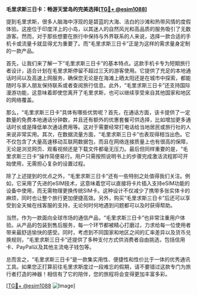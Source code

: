 **毛里求斯三日卡：畅游天堂岛的完美选择[[TG💪+ @esim1088](https://t.me/s/esim1088)]**

提到毛里求斯，很多人脑海中浮现的是碧蓝的大海、洁白的沙滩和热带风情的度假体验。这座位于印度洋上的小岛，以其迷人的自然风光和高品质的服务吸引了无数游客。然而，对于那些想要在旅行中保持与外界联系的人来说，选择一款合适的手机卡或流量卡就显得尤为重要了。而“毛里求斯三日卡”正是为这样的需求量身定制的一款产品。

首先，让我们来了解一下“毛里求斯三日卡”的基本特点。这款手机卡专为短期旅行者设计，适合计划在毛里求斯停留不超过三天的游客使用。它提供了充足的本地通话时间以及高速上网服务，确保您无论是在海滩上晒太阳还是在城市中探索，都能随时与家人朋友保持联系或者查阅旅行信息。此外，“毛里求斯三日卡”还支持国际漫游功能，这意味着即使您离开了毛里求斯，也可以继续享受来自其他国家和地区的网络覆盖。

那么，“毛里求斯三日卡”具体有哪些优势呢？首先，在通话方面，该卡提供了一定数量的免费本地通话分钟数，并且还有额外的优惠套餐可供选择，比如增加更多通话时长或是降低单次通话费用等。这对于需要经常打电话给当地居民或旅行社的人来说非常实用。其次，在数据流量方面，“毛里求斯三日卡”也表现得相当出色。它不仅包含了大量高速移动互联网数据包，而且在网络连接质量上也有很高的保障，无论是浏览网页、观看视频还是下载文件都毫无压力。最后但同样重要的是，“毛里求斯三日卡”操作简便易行。用户只需按照说明书上的步骤完成激活流程即可开始使用，无需担心复杂的设置过程。

除了上述提到的优点之外，“毛里求斯三日卡”还有一些特别之处值得我们关注。例如，它采用了先进的eSIM技术，这意味着您可以直接将卡片插入支持eSIM功能的设备中使用，而无需物理更换传统SIM卡。这种设计不仅减少了携带多张实体卡的麻烦，同时也让整个旅行更加便捷高效。另外，购买“毛里求斯三日卡”后还可以享受到全天候在线客服的支持，无论何时何地遇到问题都可以及时获得帮助。

当然，作为一款面向全球市场的通信产品，“毛里求斯三日卡”也非常注重用户体验。从产品的包装到售后服务，每一个环节都被精心打磨过，力求给每一位使用者带来最舒适愉快的感受。同时，考虑到不同国家和地区之间的汇率差异以及货币兑换规则，“毛里求斯三日卡”还提供了多种支付方式供消费者自由挑选，包括信用卡、PayPal以及其他主流电子钱包等。

总而言之，“毛里求斯三日卡”是一款集实用性、便捷性和性价比于一体的优秀通讯工具。如果您正打算前往毛里求斯度过一段难忘的假期，请不要错过这款专门为旅行者打造的神器！相信有了它的陪伴，您的旅程将会变得更加丰富多彩。

[[TG💪+ @esim1088](https://t.me/s/esim1088) ![Image](https://i.postimg.cc/4NQfJmqS/Snipaste-2025-05-13-00-14-12.png)]